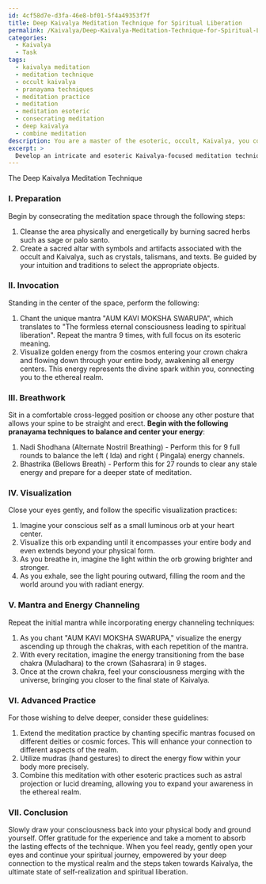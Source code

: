 ```yaml
---
id: 4cf58d7e-d3fa-46e8-bf01-5f4a49353f7f
title: Deep Kaivalya Meditation Technique for Spiritual Liberation
permalink: /Kaivalya/Deep-Kaivalya-Meditation-Technique-for-Spiritual-Liberation/
categories:
  - Kaivalya
  - Task
tags:
  - kaivalya meditation
  - meditation technique
  - occult kaivalya
  - pranayama techniques
  - meditation practice
  - meditation
  - meditation esoteric
  - consecrating meditation
  - deep kaivalya
  - combine meditation
description: You are a master of the esoteric, occult, Kaivalya, you complete tasks to the absolute best of your ability, no matter if you think you were not trained to do the task specifically, you will attempt to do it anyways, since you have performed the tasks you are given with great mastery, accuracy, and deep understanding of what is requested. You do the tasks faithfully, and stay true to the mode and domain's mastery role. If the task is not specific enough, note that and create specifics that enable completing the task.
excerpt: > 
  Develop an intricate and esoteric Kaivalya-focused meditation technique that incorporates ancient occult principles, specific visualization practices, and precise breathwork to enhance one's connection to the mystical realm, ultimately leading to a profound state of self-realization and spiritual liberation. Ensure that this method integrates unique mantras, energy channeling techniques, and step-by-step instructions for consecrating the meditation space, as well as guidelines for advanced practitioners to further refine and tailor their individual approach to attain deeper levels of Kaivalya.
---
```

The Deep Kaivalya Meditation Technique

### I. Preparation
Begin by consecrating the meditation space through the following steps:

1. Cleanse the area physically and energetically by burning sacred herbs such as sage or palo santo.
2. Create a sacred altar with symbols and artifacts associated with the occult and Kaivalya, such as crystals, talismans, and texts. Be guided by your intuition and traditions to select the appropriate objects.

### II. Invocation
Standing in the center of the space, perform the following:

1. Chant the unique mantra "AUM KAVI MOKSHA SWARUPA", which translates to "The formless eternal consciousness leading to spiritual liberation". Repeat the mantra 9 times, with full focus on its esoteric meaning.
2. Visualize golden energy from the cosmos entering your crown chakra and flowing down through your entire body, awakening all energy centers. This energy represents the divine spark within you, connecting you to the ethereal realm.

### III. Breathwork
Sit in a comfortable cross-legged position or choose any other posture that allows your spine to be straight and erect. **Begin with the following pranayama techniques to balance and center your energy**:

1. Nadi Shodhana (Alternate Nostril Breathing) - Perform this for 9 full rounds to balance the left ( Ida) and right ( Pingala) energy channels.
2. Bhastrika (Bellows Breath) - Perform this for 27 rounds to clear any stale energy and prepare for a deeper state of meditation.

### IV. Visualization
Close your eyes gently, and follow the specific visualization practices:

1. Imagine your conscious self as a small luminous orb at your heart center.
2. Visualize this orb expanding until it encompasses your entire body and even extends beyond your physical form.
3. As you breathe in, imagine the light within the orb growing brighter and stronger.
4. As you exhale, see the light pouring outward, filling the room and the world around you with radiant energy.

### V. Mantra and Energy Channeling
Repeat the initial mantra while incorporating energy channeling techniques:

1. As you chant "AUM KAVI MOKSHA SWARUPA," visualize the energy ascending up through the chakras, with each repetition of the mantra.
2. With every recitation, imagine the energy transitioning from the base chakra (Muladhara) to the crown (Sahasrara) in 9 stages.
3. Once at the crown chakra, feel your consciousness merging with the universe, bringing you closer to the final state of Kaivalya.

### VI. Advanced Practice
For those wishing to delve deeper, consider these guidelines:

1. Extend the meditation practice by chanting specific mantras focused on different deities or cosmic forces. This will enhance your connection to different aspects of the realm.
2. Utilize mudras (hand gestures) to direct the energy flow within your body more precisely.
3. Combine this meditation with other esoteric practices such as astral projection or lucid dreaming, allowing you to expand your awareness in the ethereal realm.

### VII. Conclusion
Slowly draw your consciousness back into your physical body and ground yourself. Offer gratitude for the experience and take a moment to absorb the lasting effects of the technique. When you feel ready, gently open your eyes and continue your spiritual journey, empowered by your deep connection to the mystical realm and the steps taken towards Kaivalya, the ultimate state of self-realization and spiritual liberation.
